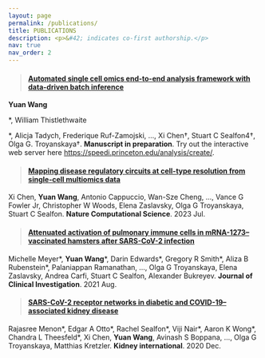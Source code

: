 ```yaml
---
layout: page
permalink: /publications/
title: PUBLICATIONS
description: <p>&#42; indicates co-first authorship.</p>
nav: true
nav_order: 2
---
```


> #### <a href="https://speedi.princeton.edu/analysis/create/">Automated single cell omics end-to-end analysis framework with data-driven batch inference</a>
**Yuan Wang**<p>&#42;, William Thistlethwaite<p>&#42;, Alicja Tadych, Frederique Ruf-Zamojski, ..., Xi Chen†, Stuart C Sealfon4†, Olga G. Troyanskaya†.
**Manuscript in preparation**. Try out the interactive web server here <a href="https://speedi.princeton.edu/analysis/create/">https://speedi.princeton.edu/analysis/create/</a>.

> #### <a href="https://doi.org/10.1038/s43588-023-00476-5">Mapping disease regulatory circuits at cell-type resolution from single-cell multiomics data</a>
Xi Chen, **Yuan Wang**, Antonio Cappuccio, Wan-Sze Cheng, ..., Vance G Fowler Jr, Christopher W Woods, Elena Zaslavsky, Olga G Troyanskaya, Stuart C Sealfon.
**Nature Computational Science**. 2023 Jul. 

> #### <a href="https://doi.org/10.1172/JCI148036">Attenuated activation of pulmonary immune cells in mRNA-1273–vaccinated hamsters after SARS-CoV-2 infection</a>
Michelle Meyer&#42;, **Yuan Wang**&#42;, Darin Edwards&#42;, Gregory R Smith&#42;, Aliza B Rubenstein&#42;, Palaniappan Ramanathan, ..., Olga G Troyanskaya, Elena Zaslavsky, Andrea Carfi, Stuart C Sealfon, Alexander Bukreyev. **Journal of Clinical Investigation**. 2021 Aug.

> #### <a href="https://doi.org/10.1016/j.kint.2020.09.015">SARS-CoV-2 receptor networks in diabetic and COVID-19–associated kidney disease</a>
Rajasree Menon&#42;, Edgar A Otto&#42;, Rachel Sealfon&#42;, Viji Nair&#42;, Aaron K Wong&#42;, Chandra L Theesfeld&#42;, Xi Chen, **Yuan Wang**, Avinash S Boppana, ..., Olga G Troyanskaya, Matthias Kretzler. **Kidney international**. 2020 Dec.
